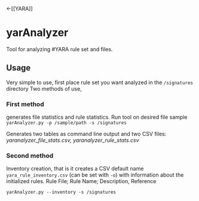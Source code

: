 <-[[YARA]]
# yarAnalyzer
Tool for analyzing #YARA rule set and files. 

## Usage
Very simple to use, first place rule set you want analyzed in the `/signatures` directory
Two methods of use,
### First method
generates file statistics and rule statistics. Run tool on desired file sample
`yarAnalyzer.py -p /sample/path -s /signatures`

Generates two tables as command line output and two CSV files:
*yaranalyzer_file_stats.csv, yaranalyzer_rule_stats.csv*

### Second method
Inventory creation, that is it creates a CSV default name `yara_rule_inventory.csv` (can be set with `-o`) with information about the initialized rules.
Rule File; Rule Name; Description, Reference

`yarAnalyzer.py --inventory -s /signatures`

